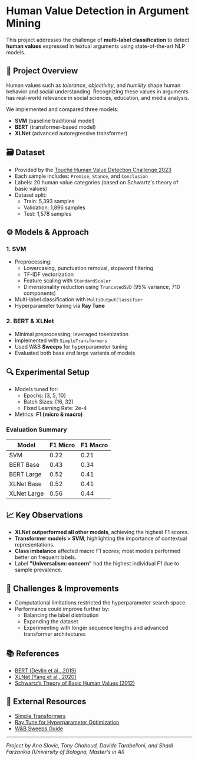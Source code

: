 # Human Value Detection in Argument Mining

This project addresses the challenge of **multi-label classification** to detect **human values** expressed in textual arguments using state-of-the-art NLP models.

## 🧠 Project Overview

Human values such as *tolerance*, *objectivity*, and *humility* shape human behavior and social understanding. Recognizing these values in arguments has real-world relevance in social sciences, education, and media analysis.

We implemented and compared three models:
- **SVM** (baseline traditional model)
- **BERT** (transformer-based model)
- **XLNet** (advanced autoregressive transformer)

## 🗃️ Dataset

- Provided by the [Touché Human Value Detection Challenge 2023](https://touche.webis.de/semeval23/touche23-web/)
- Each sample includes: `Premise`, `Stance`, and `Conclusion`
- Labels: 20 human value categories (based on Schwartz's theory of basic values)
- Dataset split:
  - Train: 5,393 samples
  - Validation: 1,896 samples
  - Test: 1,578 samples

## ⚙️ Models & Approach

### 1. SVM
- Preprocessing:
  - Lowercasing, punctuation removal, stopword filtering
  - TF-IDF vectorization
  - Feature scaling with `StandardScaler`
  - Dimensionality reduction using `TruncatedSVD` (95% variance, 710 components)
- Multi-label classification with `MultiOutputClassifier`
- Hyperparameter tuning via **Ray Tune**

### 2. BERT & XLNet
- Minimal preprocessing; leveraged tokenization
- Implemented with `SimpleTransformers`
- Used W&B **Sweeps** for hyperparameter tuning
- Evaluated both base and large variants of models

## 🔍 Experimental Setup

- Models tuned for:
  - Epochs: [3, 5, 10]
  - Batch Sizes: [16, 32]
  - Fixed Learning Rate: 2e-4
- Metrics: **F1 (micro & macro)**

### Evaluation Summary

| Model        | F1 Micro | F1 Macro |
|--------------|----------|----------|
| SVM          | 0.22     | 0.21     |
| BERT Base    | 0.43     | 0.34     |
| BERT Large   | 0.52     | 0.41     |
| XLNet Base   | 0.52     | 0.41     |
| XLNet Large  | 0.56     | 0.44     |

## 📈 Key Observations

- **XLNet outperformed all other models**, achieving the highest F1 scores.
- **Transformer models > SVM**, highlighting the importance of contextual representations.
- **Class imbalance** affected macro F1 scores; most models performed better on frequent labels.
- Label **"Universalism: concern"** had the highest individual F1 due to sample prevalence.

## 🔧 Challenges & Improvements

- Computational limitations restricted the hyperparameter search space.
- Performance could improve further by:
  - Balancing the label distribution
  - Expanding the dataset
  - Experimenting with longer sequence lengths and advanced transformer architectures

## 📚 References

- [BERT (Devlin et al., 2019)](https://arxiv.org/abs/1810.04805)
- [XLNet (Yang et al., 2020)](https://arxiv.org/abs/1906.08237)
- [Schwartz’s Theory of Basic Human Values (2012)](https://doi.org/10.9707/2307-0919.1116)

## 🔗 External Resources

- [Simple Transformers](https://simpletransformers.ai/)
- [Ray Tune for Hyperparameter Optimization](https://docs.ray.io/en/latest/tune/)
- [W&B Sweeps Guide](https://docs.wandb.ai/guides/sweeps)

---

*Project by Ana Slovic, Tony Chahoud, Davide Tarabelloni, and Shadi Farzankia (University of Bologna, Master's in AI)*
